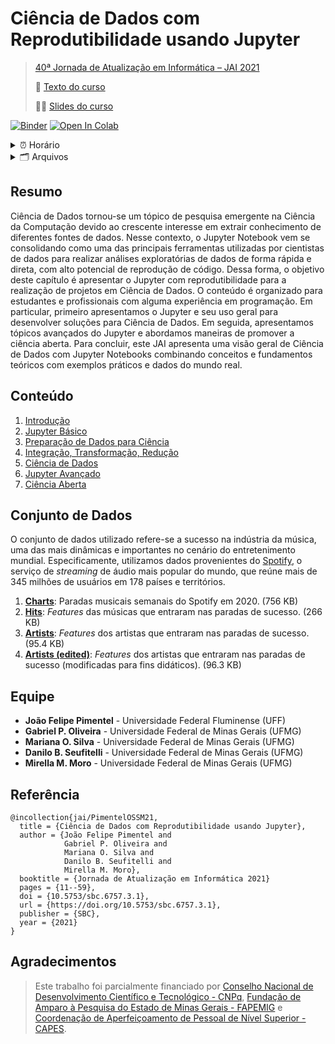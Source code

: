 [JAI]: https://csbc.ufsc.br/eventos/jai/

# Ciência de Dados com Reprodutibilidade usando Jupyter


> [40ª Jornada de Atualização em Informática – JAI 2021][JAI]
>
> 📄 [Texto do curso](https://sol.sbc.org.br/livros/index.php/sbc/catalog/view/67/292/544-1)
>
> 👨‍💻 [Slides do curso](slides_apresentação.pdf)

[![Binder](http://mybinder.org/badge_logo.svg)](https://mybinder.org/v2/gh/opgabriel/jai2021-jupyter/main?urlpath=lab/tree/Index.ipynb)  [![Open In Colab](https://colab.research.google.com/assets/colab-badge.svg)](https://colab.research.google.com/github/opgabriel/jai2021-jupyter//blob/main/Index.ipynb)

<details>
  <summary>⏰ Horário</summary>
  <br>
  📅 20 de Julho
  <br>
  🕘 09:00 - 12:00  | 🕟 16:30 - 19:00
  <br>
</details>

<details>
  <summary>🗂️ Arquivos</summary>
  <br>
  📄 [Texto do curso](https://sol.sbc.org.br/livros/index.php/sbc/catalog/view/67/292/544-1)
  <br>
  👨‍💻 [Slides do curso](slides_apresentação.pdf)
  <br>
</details>

## Resumo

Ciência de Dados tornou-se um tópico de pesquisa emergente na Ciência da Computação devido ao crescente interesse em extrair conhecimento de diferentes fontes de dados. Nesse contexto, o Jupyter Notebook vem se consolidando como uma das principais ferramentas utilizadas por cientistas de dados para realizar análises exploratórias de dados de forma rápida e direta, com alto potencial de reprodução de código. Dessa forma, o objetivo deste capítulo é apresentar o Jupyter com reprodutibilidade para a realização de projetos em Ciência de Dados. O conteúdo é organizado para estudantes e profissionais com alguma experiência em programação. Em particular, primeiro apresentamos o Jupyter e seu uso geral para desenvolver soluções para Ciência de Dados. Em seguida, apresentamos tópicos avançados do Jupyter e  abordamos maneiras de promover a ciência aberta. Para concluir, este JAI apresenta uma visão geral de Ciência de Dados com Jupyter Notebooks combinando conceitos e fundamentos teóricos com exemplos práticos e dados do mundo real.


## Conteúdo
1. [Introdução](https://docs.google.com/presentation/d/e/2PACX-1vQsPIAB1LIlRXSHM8TNRo5SAHAB7WKStfIOvmWxBBe8tR7sTZwbeDcrgiiDd346PwQnCJK_QbW9PRsi/pub?start=false&loop=false&delayms=3000)
2. [Jupyter Básico](2.Basico/2.1.Estrutura.Geral.ipynb)
3. [Preparação de Dados para Ciência](3.Preparacao/3.1.Importacao.Dados.ipynb)
4. [Integração, Transformação, Redução](4.Transformacao/4.1.Integracao.ipynb)
5. [Ciência de Dados](5.Ciencia.de.Dados/5.1.Analise.Exploratoria.ipynb)
6. [Jupyter Avançado](6.Jupyter.Avancado/6.1.IPython.ipynb)
7. [Ciência Aberta](https://docs.google.com/presentation/d/e/2PACX-1vQtbj03kNvO7EEFc3cgDgu4gPpYoXlUTofMX0qFdmuybxuomo5WDSFkkjb5AHOgFmPFLVyI8AFplui8/pub?start=false&loop=false&delayms=3000)


## Conjunto de Dados
O conjunto de dados utilizado refere-se a sucesso na indústria da música, uma das mais dinâmicas e importantes no cenário do entretenimento mundial. Especificamente, utilizamos dados provenientes do [Spotify](https://developer.spotify.com/), o serviço de *streaming* de áudio mais popular do mundo, que reúne mais de 345 milhões de usuários em 178 países e territórios.

1. **[Charts]**: Paradas musicais semanais do Spotify em 2020. (756 KB)
2. **[Hits]**: *Features* das músicas que entraram nas paradas de sucesso. (266 KB) 
3. **[Artists]**: *Features* dos artistas que entraram nas paradas de sucesso. (95.4 KB) 
4. **[Artists (edited)]**: *Features* dos artistas que entraram nas paradas de sucesso (modificadas para fins didáticos). (96.3 KB) 

[Charts]: https://github.com/opgabriel/jai2021-jupyter/raw/main/dataset/spotify_charts_complete.tsv
[Hits]: https://github.com/opgabriel/jai2021-jupyter/raw/main/dataset/spotify_hits_dataset_complete.tsv
[Artists]: https://github.com/opgabriel/jai2021-jupyter/raw/main/dataset/spotify_artists_info_complete.tsv
[Artists (edited)]: https://github.com/opgabriel/jai2021-jupyter/raw/main/dataset/spotify_artists_info_edited.csv


## Equipe

* **João Felipe Pimentel** - Universidade Federal Fluminense (UFF)
* **Gabriel P. Oliveira** - Universidade Federal de Minas Gerais (UFMG)
* **Mariana O. Silva** - Universidade Federal de Minas Gerais (UFMG)
* **Danilo B. Seufitelli** - Universidade Federal de Minas Gerais (UFMG)
* **Mirella M. Moro** - Universidade Federal de Minas Gerais (UFMG)


## Referência

  ```
  @incollection{jai/PimentelOSSM21,
    title = {Ciência de Dados com Reprodutibilidade usando Jupyter},
    author = {João Felipe Pimentel and
              Gabriel P. Oliveira and 
              Mariana O. Silva and 
              Danilo B. Seufitelli and 
              Mirella M. Moro},
    booktitle = {Jornada de Atualização em Informática 2021}
    pages = {11--59},
    doi = {10.5753/sbc.6757.3.1},
    url = {https://doi.org/10.5753/sbc.6757.3.1},
    publisher = {SBC},
    year = {2021}
  }
  ``` 

  
## Agradecimentos

> Este trabalho foi parcialmente financiado por [Conselho Nacional de Desenvolvimento Científico e Tecnológico - CNPq], [Fundação de Amparo à Pesquisa do Estado de Minas Gerais - FAPEMIG] e [Coordenação de Aperfeiçoamento de Pessoal de Nível Superior - CAPES].

[Conselho Nacional de Desenvolvimento Científico e Tecnológico - CNPq]: http://www.cnpq.br/
[Coordenação de Aperfeiçoamento de Pessoal de Nível Superior - CAPES]: https://www.capes.gov.br/
[Fundação de Amparo à Pesquisa do Estado de Minas Gerais - FAPEMIG]: https://fapemig.br/
